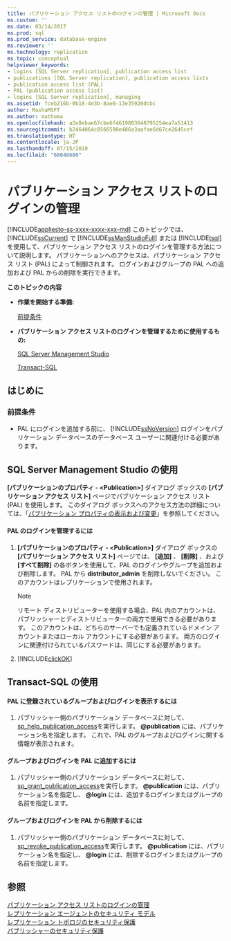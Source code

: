 ```yaml
---
title: パブリケーション アクセス リストのログインの管理 | Microsoft Docs
ms.custom: ''
ms.date: 03/14/2017
ms.prod: sql
ms.prod_service: database-engine
ms.reviewer: ''
ms.technology: replication
ms.topic: conceptual
helpviewer_keywords:
- logins [SQL Server replication], publication access list
- publications [SQL Server replication], publication access lists
- publication access list (PAL)
- PAL (publication access list)
- logins [SQL Server replication], managing
ms.assetid: fceb216b-0b18-4e3b-8ae0-13e35920dcbc
author: MashaMSFT
ms.author: mathoma
ms.openlocfilehash: a2e8ebae67cbe6f4619803648795254ea7a51413
ms.sourcegitcommit: b2464064c0566590e486a3aafae6d67ce2645cef
ms.translationtype: HT
ms.contentlocale: ja-JP
ms.lasthandoff: 07/15/2019
ms.locfileid: "68046680"
---
```

# <a name="manage-logins-in-the-publication-access-list"></a>パブリケーション アクセス リストのログインの管理
[!INCLUDE[appliesto-ss-xxxx-xxxx-xxx-md](../../../includes/appliesto-ss-xxxx-xxxx-xxx-md.md)]
  このトピックでは、 [!INCLUDE[ssCurrent](../../../includes/sscurrent-md.md)] で [!INCLUDE[ssManStudioFull](../../../includes/ssmanstudiofull-md.md)] または [!INCLUDE[tsql](../../../includes/tsql-md.md)]を使用して、パブリケーション アクセス リストのログインを管理する方法について説明します。 パブリケーションへのアクセスは、パブリケーション アクセス リスト (PAL) によって制御されます。 ログインおよびグループの PAL への追加および PAL からの削除を実行できます。  
  
 **このトピックの内容**  
  
-   **作業を開始する準備:**  
  
     [前提条件](#Prerequisites)  
  
-   **パブリケーション アクセス リストのログインを管理するために使用するもの:**  
  
     [SQL Server Management Studio](#SSMSProcedure)  
  
     [Transact-SQL](#TsqlProcedure)  
  
##  <a name="BeforeYouBegin"></a> はじめに  
  
###  <a name="Prerequisites"></a> 前提条件  
  
-   PAL にログインを追加する前に、 [!INCLUDE[ssNoVersion](../../../includes/ssnoversion-md.md)] ログインをパブリケーション データベースのデータベース ユーザーに関連付ける必要があります。  
  
##  <a name="SSMSProcedure"></a> SQL Server Management Studio の使用  
 **[パブリケーションのプロパティ - \<Publication>]** ダイアログ ボックスの **[パブリケーション アクセス リスト]** ページでパブリケーション アクセス リスト (PAL) を使用します。 このダイアログ ボックスへのアクセス方法の詳細については、「[パブリケーション プロパティの表示および変更](../../../relational-databases/replication/publish/view-and-modify-publication-properties.md)」を参照してください。  
  
#### <a name="to-manage-logins-in-the-pal"></a>PAL のログインを管理するには  
  
1.  **[パブリケーションのプロパティ - \<Publication>]** ダイアログ ボックスの **[パブリケーション アクセス リスト]** ページでは、 **[追加]** 、 **[削除]** 、および **[すべて削除]** の各ボタンを使用して、PAL のログインやグループを追加および削除します。 PAL から **distributor_admin** を削除しないでください。 このアカウントはレプリケーションで使用されます。  
  
    > [!NOTE]  
    >  リモート ディストリビューターを使用する場合、PAL 内のアカウントは、パブリッシャーとディストリビューターの両方で使用できる必要があります。 このアカウントは、どちらのサーバーでも定義されているドメイン アカウントまたはローカル アカウントにする必要があります。 両方のログインに関連付けられているパスワードは、同じにする必要があります。  
  
2.  [!INCLUDE[clickOK](../../../includes/clickok-md.md)]  
  
##  <a name="TsqlProcedure"></a> Transact-SQL の使用  
  
#### <a name="to-view-groups-and-logins-that-belong-to-the-pal"></a>PAL に登録されているグループおよびログインを表示するには  
  
1.  パブリッシャー側のパブリケーション データベースに対して、 [sp_help_publication_access](../../../relational-databases/system-stored-procedures/sp-help-publication-access-transact-sql.md)を実行します。 **@publication** には、パブリケーション名を指定します。 これで、PAL のグループおよびログインに関する情報が表示されます。  
  
#### <a name="to-add-groups-and-logins-to-the-pal"></a>グループおよびログインを PAL に追加するには  
  
1.  パブリッシャー側のパブリケーション データベースに対して、 [sp_grant_publication_access](../../../relational-databases/system-stored-procedures/sp-grant-publication-access-transact-sql.md)を実行します。 **@publication** には、パブリケーション名を指定し、 **@login** には、追加するログインまたはグループの名前を指定します。  
  
#### <a name="to-remove-groups-and-logins-from-the-pal"></a>グループおよびログインを PAL から削除するには  
  
1.  パブリッシャー側のパブリケーション データベースに対して、 [sp_revoke_publication_access](../../../relational-databases/system-stored-procedures/sp-revoke-publication-access-transact-sql.md)を実行します。 **@publication** には、パブリケーション名を指定し、 **@login** には、削除するログインまたはグループの名前を指定します。  
  
## <a name="see-also"></a>参照  
 [パブリケーション アクセス リストのログインの管理](../../../relational-databases/replication/security/manage-logins-in-the-publication-access-list.md)   
 [レプリケーション エージェントのセキュリティ モデル](../../../relational-databases/replication/security/replication-agent-security-model.md)   
 [レプリケーション トポロジのセキュリティ保護](../../../relational-databases/replication/security/view-and-modify-replication-security-settings.md)   
 [パブリッシャーのセキュリティ保護](../../../relational-databases/replication/security/secure-the-publisher.md)  
  
  
